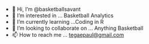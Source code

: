 - 👋 Hi, I’m @basketballsavant
- 👀 I’m interested in ... Basketball Analytics
- 🌱 I’m currently learning ...Coding in R
- 💞️ I’m looking to collaborate on ... Anything Basketball 
- 📫 How to reach me ... tegaepaul@gmail.com

<!---
basketballsavant/basketballsavant is a ✨ special ✨ repository because its `README.md` (this file) appears on your GitHub profile.
You can click the Preview link to take a look at your changes.
--->
